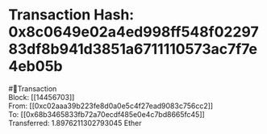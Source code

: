 
Transaction Hash: 0x8c0649e02a4ed998ff548f0229783df8b941d3851a6711110573ac7f7e4eb05b
====================================================================================
  
#💸Transaction  
Block: [[14456703]]  
From: [[0xc02aaa39b223fe8d0a0e5c4f27ead9083c756cc2]]  
To: [[0x68b3465833fb72a70ecdf485e0e4c7bd8665fc45]]  
Transferred: 1.8976211302793045 Ether